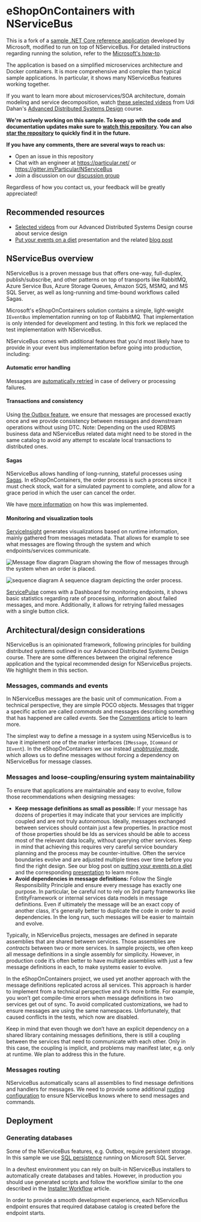  # eShopOnContainers with NServiceBus

This is a fork of a [sample .NET Core reference application](https://github.com/dotnet-architecture/eShopOnContainers) developed by Microsoft, modified to run on top of NServiceBus. For detailed instructions regarding running the solution, refer to the [Microsoft's how-to](https://github.com/dotnet-architecture/eShopOnContainers/wiki/02.-Setting-eShopOnContainers-in-a-Visual-Studio-2017-environment).

The application is based on a simplified microservices architecture and Docker containers. It is more comprehensive and complex than typical sample applications. In particular, it shows many NServiceBus features working together.

If you want to learn more about microservices/SOA architecture, domain modeling and service decomposition, watch [these selected videos](http://go.particular.net/ADSD-eShopOnContainers) from Udi Dahan's [Advanced Distributed Systems Design](https://particular.net/adsd) course. 

**We're actively working on this sample. To keep up with the code and documentation updates make sure to [watch this repository](https://help.github.com/articles/watching-repositories/). You can also [star the repository](https://help.github.com/articles/about-stars/) to quickly find it in the future.**

**If you have any comments, there are several ways to reach us:**

- Open an issue in this repository
- Chat with an engineer at https://particular.net/ or https://gitter.im/Particular/NServiceBus
- Join a discussion on our [discussion group](https://discuss.particular.net/)

Regardless of how you contact us, your feedback will be greatly appreciated!


## Recommended resources

- [Selected videos](http://go.particular.net/ADSD-eShopOnContainers) from our Advanced Distributed Systems Design course about service design
- [Put your events on a diet](https://skillsmatter.com/skillscasts/2990-events-diet) presentation and the related [blog post](https://particular.net/blog/putting-your-events-on-a-diet)


## NServiceBus overview

NServiceBus is a proven message bus that offers one-way, full-duplex, publish/subscribe, and other patterns on top of transports like RabbitMQ, Azure Service Bus, Azure Storage Queues, Amazon SQS, MSMQ, and MS SQL Server, as well as long-running and time-bound workflows called Sagas.

Microsoft's eShopOnContainers solution contains a simple, light-weight `IEventBus` implementation running on top of RabbitMQ. That implementation is only intended for development and testing. In this fork we replaced the test implementation with NServiceBus. 

NServiceBus comes with additional features that you'd most likely have to provide in your event bus implementation before going into production, including:

#### Automatic error handling

Messages are [automatically retried](https://docs.particular.net/nservicebus/recoverability/) in case of delivery or processing failures.

#### Transactions and consistency

Using [the Outbox feature](https://docs.particular.net/nservicebus/outbox/), we ensure that messages are processed exactly once and we provide consistency between messages and downstream operations without using DTC. Note: Depending on the used RDBMS business data and NServiceBus related data might need to be stored in the same catalog to avoid any attempt to escalate local transactions to distributed ones.

#### Sagas

NServiceBus allows handling of long-running, stateful processes using [Sagas](https://docs.particular.net/nservicebus/sagas/). In eShopOnContainers, the order process is such a process since it must check stock, wait for a simulated payment to complete, and allow for a grace period in which the user can cancel the order.

We have [more information](/readme/graceperiod.md) on how this was implemented.

#### Monitoring and visualization tools

[ServiceInsight](https://docs.particular.net/serviceinsight/) generates visualizations based on runtime information, mainly gathered from messages metadata. That allows for example to see what messages are flowing through the system and which endpoints/services communicate.

![Message flow diagram](/readme/serviceinsight-flowdiagram-01.png)
Diagram showing the flow of messages through the system when an order is placed.

![sequence diagram](/readme/serviceinsight-sequencediagram-01.png)
A sequence diagram depicting the order process.

[ServicePulse](https://docs.particular.net/servicepulse/) comes with a Dashboard for monitoring endpoints, it shows basic statistics regarding rate of processing, information about failed messages, and more. Additionally, it allows for retrying failed messages with a single button click.


## Architectural/design considerations

NServiceBus is an opinionated framework, following principles for building distributed systems outlined in our Advanced Distributed Systems Design course. There are some differences between the original reference application and the typical recommended design for NServiceBus projects. We highlight them in this section.


### Messages, commands and events

In NServiceBus messages are the basic unit of communication. From a technical perspective, they are simple POCO objects. Messages that trigger a specific action are called _commands_ and messages describing something that has happened are called _events_. See the [Conventions](https://docs.particular.net/nservicebus/messaging/conventions) article to learn more.

The simplest way to define a message in a system using NServiceBus is to have it implement one of the marker interfaces (`IMessage`, `ICommand` or `IEvent`). In the eShopOnContainers we use instead [_unobtrusive mode_](https://docs.particular.net/nservicebus/messaging/unobtrusive-mode), which allows us to define messages without forcing a dependency on NServiceBus for message classes.


### Messages and loose-coupling/ensuring system maintainability

To ensure that applications are maintainable and easy to evolve, follow those recommendations when designing messages:

- **Keep message definitions as small as possible:** If your message has dozens of properties it may indicate that your services are implicitly coupled and are not truly autonomous. Ideally, messages exchanged between services should contain just a few properties. In practice most of those properties should be Ids as services should be able to access most of the relevant data locally, without querying other services. Keep in mind that achieving this requires very careful service boundary planning and the process may be counter-intuitive. Often the service boundaries evolve and are adjusted multiple times over time before you find the right design. See our blog post on [putting your events on a diet](https://particular.net/blog/putting-your-events-on-a-diet) and the corresponding [presentation](https://skillsmatter.com/skillscasts/2990-events-diet) to learn more.
- **Avoid dependencies in message definitions:** Follow the Single Responsibility Principle and ensure every message has exactly one purpose. In particular, be careful not to rely on 3rd party frameworks like EntityFramework or internal services data models in message definitions. Even if ultimately the message will be an exact copy of another class, it's generally better to duplicate the code in order to avoid dependencies. In the long run, such messages will be easier to maintain and evolve.

Typically, in NServiceBus projects, messages are defined in separate assemblies that are shared between services. Those assemblies are _contracts_ between two or more services. In sample projects, we often keep all message definitions in a single assembly for simplicity. However, in production code it’s often better to have multiple assemblies with just a few message definitions in each, to make systems easier to evolve.

In the eShopOnContainers project, we used yet another approach with the message definitions replicated across all services. This approach is harder to implement from a technical perspective and it’s more brittle. For example, you won’t get compile-time errors when message definitions in two services get out of sync. To avoid complicated customizations, we had to ensure messages are using the same namespaces. Unfortunately, that caused conflicts in the tests, which now are disabled.

Keep in mind that even though we don’t have an explicit dependency on a shared library containing messages definitions, there is still a coupling between the services that need to communicate with each other. Only in this case, the coupling is implicit, and problems may manifest later, e.g. only at runtime. We plan to address this in the future.

### Messages routing

NServiceBus automatically scans all assemblies to find message definitions and handlers for messages. We need to provide some additional [routing configuration](https://docs.particular.net/nservicebus/messaging/routing) to ensure NServiceBus knows where to send messages and commands.


## Deployment

### Generating databases

Some of the NServiceBus features, e.g. Outbox, require persistent storage. In this sample we use [SQL persistence](https://docs.particular.net/persistence/sql/) running on Microsoft SQL Server.

In a dev/test environment you can rely on built-in NServiceBus installers to automatically create databases and tables. However, in production you should use generated scripts and follow the workflow similar to the one described in the [Installer Workflow](https://docs.particular.net/persistence/sql/installer-workflow) article.

In order to provide a smooth development experience, each NServiceBus endpoint ensures that required database catalog is created before the endpoint starts.
